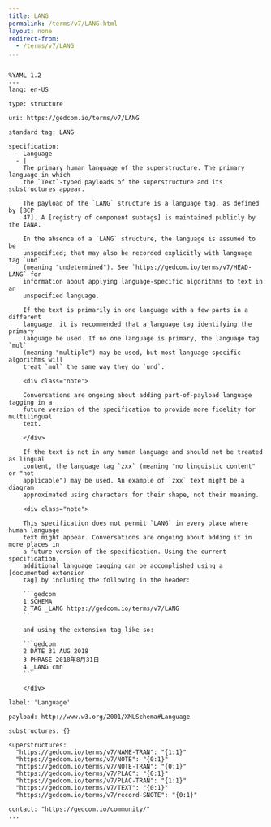 ```yaml
---
title: LANG
permalink: /terms/v7/LANG.html
layout: none
redirect-from:
  - /terms/v7/LANG
...
```


```

%YAML 1.2
---
lang: en-US

type: structure

uri: https://gedcom.io/terms/v7/LANG

standard tag: LANG

specification:
  - Language
  - |
    The primary human language of the superstructure. The primary language in which
    the `Text`-typed payloads of the superstructure and its substructures appear.
    
    The payload of the `LANG` structure is a language tag, as defined by [BCP
    47]. A [registry of component subtags] is maintained publicly by the IANA.
    
    In the absence of a `LANG` structure, the language is assumed to be
    unspecified; that may also be recorded explicitly with language tag `und`
    (meaning "undetermined"). See `https://gedcom.io/terms/v7/HEAD-LANG` for
    information about applying language-specific algorithms to text in an
    unspecified language.
    
    If the text is primarily in one language with a few parts in a different
    language, it is recommended that a language tag identifying the primary
    language be used. If no one language is primary, the language tag `mul`
    (meaning "multiple") may be used, but most language-specific algorithms will
    treat `mul` the same way they do `und`.
    
    <div class="note">
    
    Conversations are ongoing about adding part-of-payload language tagging in a
    future version of the specification to provide more fidelity for multilingual
    text.
    
    </div>
    
    If the text is not in any human language and should not be treated as lingual
    content, the language tag `zxx` (meaning "no linguistic content" or "not
    applicable") may be used. An example of `zxx` text might be a diagram
    approximated using characters for their shape, not their meaning.
    
    <div class="note">
    
    This specification does not permit `LANG` in every place where human language
    text might appear. Conversations are ongoing about adding it in more places in
    a future version of the specification. Using the current specification,
    additional language tagging can be accomplished using a [documented extension
    tag] by including the following in the header:
    
    ```gedcom
    1 SCHEMA
    2 TAG _LANG https://gedcom.io/terms/v7/LANG
    ```
    
    and using the extension tag like so:
    
    ```gedcom
    2 DATE 31 AUG 2018
    3 PHRASE 2018年8月31日
    4 _LANG cmn
    ```
    
    </div>

label: 'Language'

payload: http://www.w3.org/2001/XMLSchema#Language

substructures: {}

superstructures:
  "https://gedcom.io/terms/v7/NAME-TRAN": "{1:1}"
  "https://gedcom.io/terms/v7/NOTE": "{0:1}"
  "https://gedcom.io/terms/v7/NOTE-TRAN": "{0:1}"
  "https://gedcom.io/terms/v7/PLAC": "{0:1}"
  "https://gedcom.io/terms/v7/PLAC-TRAN": "{1:1}"
  "https://gedcom.io/terms/v7/TEXT": "{0:1}"
  "https://gedcom.io/terms/v7/record-SNOTE": "{0:1}"

contact: "https://gedcom.io/community/"
...

```
